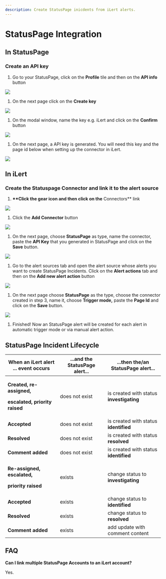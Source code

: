 ```yaml
---
description: Create StatusPage inicdents from iLert alerts.
---
```


# StatusPage Integration

## In StatusPage <a href="#create-alarm-source" id="create-alarm-source"></a>

### Create an API key

1. Go to your StatusPage, click on the **Profile** tile and then on the **API info** button

![](../.gitbook/assets/screenshot\_16\_03\_21\_\_17\_38.png)

1. On the next page click on the **Create key**

![](../.gitbook/assets/screenshot\_16\_03\_21\_\_17\_40.png)

1. On the modal window, name the key e.g. iLert and click on the **Confirm** button

![](../.gitbook/assets/screenshot\_16\_03\_21\_\_17\_42.png)

1. On the next page, a API key is generated. You will need this key and the page id below when setting up the connector in iLert.

![](../.gitbook/assets/screenshot\_16\_03\_21\_\_17\_52.png)

## In iLert <a href="#create-alarm-source" id="create-alarm-source"></a>

### Create the Statuspage Connector and link it to the alert source

1. **\*\*Click the gear icon and then click on the** Connectors\*\* link

![](../.gitbook/assets/screenshot\_16\_03\_21\_\_15\_46.png)

1. Click the **Add Connector** button

![](../.gitbook/assets/screenshot\_16\_03\_21\_\_15\_48.png)

1. On the next page, choose **StatusPage** as type, name the connector, paste the **API Key** that you generated in StatusPage and click on the **Save** button.

![](../.gitbook/assets/screenshot\_16\_03\_21\_\_17\_49.png)

1. Go to the alert sources tab and open the alert source whose alerts you want to create StatusPage Incidents. Click on the **Alert actions** tab and then on the **Add new alert action** button

![](../.gitbook/assets/screenshot\_16\_03\_21\_\_16\_04.png)

1. On the next page choose **StatusPage** as the type, choose the connector created in step 3, name it, choose **Trigger mode,** paste the **Page Id** and click on the **Save** button.

![](../.gitbook/assets/screenshot\_16\_03\_21\_\_17\_51.png)

1. Finished! Now an StatusPage alert will be created for each alert in automatic trigger mode or via manual alert action.

## StatusPage Incident Lifecycle

| When an iLert alert ... event occurs                                                            | ...and the StatusPage alert... | ...then the/an StatusPage alert...       |
| ----------------------------------------------------------------------------------------------- | ------------------------------ | ---------------------------------------- |
| <p><strong>Created, re-assigned,</strong></p><p><strong>escalated, priority raised</strong></p> | does not exist                 | is created with status **investigating** |
| **Accepted**                                                                                    | does not exist                 | is created with status **identified**    |
| **Resolved**                                                                                    | does not exist                 | is created with status **resolved**      |
| **Comment added**                                                                               | does not exist                 | is created with status **identified**    |
| <p><strong>Re-assigned, escalated,</strong></p><p><strong>priority raised</strong></p>          | exists                         | change status to **investigating**       |
| **Accepted**                                                                                    | exists                         | change status to **identified**          |
| **Resolved**                                                                                    | exists                         | change status to **resolved**            |
| **Comment added**                                                                               | exists                         | add update with comment content          |

## FAQ <a href="#faq" id="faq"></a>

**Can I link multiple StatusPage Accounts to an iLert account?**

Yes.
